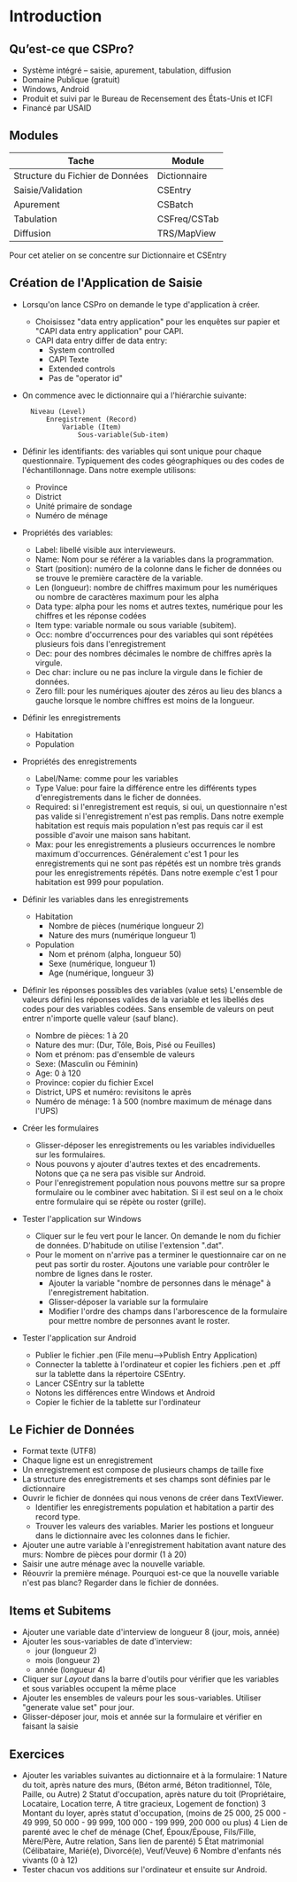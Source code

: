 ﻿Introduction
============

Qu’est-ce que CSPro?
--------------------

* Système intégré – saisie, apurement, tabulation, diffusion
* Domaine Publique (gratuit)
* Windows, Android
* Produit et suivi par le Bureau de Recensement des États-Unis et ICFI
* Financé par USAID

Modules
--------------------

| Tache                          | Module       |
|--------------------------------|--------------|
| Structure du Fichier de Données| Dictionnaire |
| Saisie/Validation              | CSEntry      |
| Apurement                      | CSBatch      |
| Tabulation                     | CSFreq/CSTab |
| Diffusion                      | TRS/MapView  |

Pour cet atelier on se concentre sur Dictionnaire et CSEntry

Création de l'Application de Saisie
--------------------

* Lorsqu'on lance CSPro on demande le type d'application à créer.
	* Choisissez "data entry application" pour les enquêtes sur papier et "CAPI data entry application" pour CAPI.
	* CAPI data entry differ de data entry:
		* System controlled
		* CAPI Texte
		* Extended controls
		* Pas de "operator id"
		
* On commence avec le dictionnaire qui a l'hiérarchie suivante:

		Niveau (Level)
			Enregistrement (Record)
				Variable (Item)
					Sous-variable(Sub-item)

* Définir les identifiants: des variables qui sont unique pour chaque questionnaire. Typiquement des codes géographiques ou des codes de l'échantillonnage. Dans notre exemple utilisons:
	* Province
	* District
	* Unité primaire de sondage
	* Numéro de ménage
* Propriétés des variables:
	* Label: libellé visible aux intervieweurs. 
	* Name: Nom pour se référer a la variables dans la programmation. 
	* Start (position): numéro de la colonne dans le ficher de données ou se trouve le première caractère de la variable.
	* Len (longueur): nombre de chiffres maximum pour les numériques ou nombre de caractères maximum pour les alpha
	* Data type: alpha pour les noms et autres textes, numérique pour les chiffres et les réponse codées
	* Item type: variable normale ou sous variable (subitem).
	* Occ: nombre d'occurrences pour des variables qui sont répétées plusieurs fois dans l'enregistrement 
	* Dec: pour des nombres décimales le nombre de chiffres après la virgule.
	* Dec char: inclure ou ne pas inclure la virgule dans le fichier de données.
	* Zero fill: pour les numériques ajouter des zéros au lieu des blancs a gauche lorsque le nombre chiffres est moins de la longueur.
* Définir les enregistrements
	* Habitation
	* Population
* Propriétés des enregistrements
	* Label/Name: comme pour les variables
	* Type Value: pour faire la différence entre les différents types d'enregistrements dans le ficher de données.
	* Required: si l'enregistrement est requis, si oui, un questionnaire n'est pas valide si l'enregistrement n'est pas remplis. Dans notre exemple habitation est requis mais population n'est pas requis car il est possible d'avoir une maison sans habitant.
	* Max: pour les enregistrements a plusieurs occurrences le nombre maximum d'occurrences. Généralement c'est 1 pour les enregistrements qui ne sont pas répétés est un nombre très grands pour les enregistrements répétés. Dans notre exemple c'est 1 pour habitation est 999 pour population.
* Définir les variables dans les enregistrements
	* Habitation
		* Nombre de pièces (numérique longueur 2)
		* Nature des murs (numérique longueur 1)
	* Population
		* Nom et prénom (alpha, longueur 50)
		* Sexe (numérique, longueur 1) 
		* Age (numérique, longueur 3)
* Définir les réponses possibles des variables (value sets)
	L'ensemble de valeurs défini les réponses valides de la variable et les libellés des codes pour des variables codées. Sans ensemble de valeurs on peut entrer n'importe quelle valeur (sauf blanc).
	* Nombre de pièces: 1 à 20
	* Nature des mur: (Dur, Tôle, Bois, Pisé ou Feuilles)
	* Nom et prénom: pas d'ensemble de valeurs
	* Sexe: (Masculin ou Féminin)
	* Age: 0 à 120
	* Province: copier du fichier Excel
	* District, UPS et numéro: revisitons le après
	* Numéro de ménage: 1 à 500 (nombre maximum de ménage dans l'UPS)
	
* Créer les formulaires
	* Glisser-déposer les enregistrements ou les variables individuelles sur les formulaires.
	* Nous pouvons y ajouter d'autres textes et des encadrements. Notons que ça ne sera pas visible sur Android.
	* Pour l'enregistrement population nous pouvons mettre sur sa propre formulaire ou le combiner avec habitation. Si il est seul on a le choix entre formulaire qui se répète ou roster (grille). 
* Tester l'application sur Windows
	* Cliquer sur le feu vert pour le lancer. On demande le nom du fichier de données. D'habitude on utilise l'extension ".dat".
	* Pour le moment on n'arrive pas a terminer le questionnaire car on ne peut pas sortir du roster. Ajoutons une variable pour contrôler le nombre de lignes dans le roster.
		* Ajouter la variable "nombre de personnes dans le ménage" à l'enregistrement habitation.
		* Glisser-déposer la variable sur la formulaire
		* Modifier l'ordre des champs dans l'arborescence de la formulaire pour mettre nombre de personnes avant le roster.
* Tester l'application sur Android
	* Publier le fichier .pen (File menu-->Publish Entry Application)
	* Connecter la tablette à l'ordinateur et copier les fichiers .pen et .pff sur la tablette dans la répertoire CSEntry.
	* Lancer CSEntry sur la tablette
	* Notons les différences entre Windows et Android
	* Copier le fichier de la tablette sur l'ordinateur

Le Fichier de Données
--------------------
* Format texte (UTF8)
* Chaque ligne est un enregistrement
* Un enregistrement est compose de plusieurs champs de taille fixe
* La structure des enregistrements et ses champs sont définies par le dictionnaire
* Ouvrir le fichier de données qui nous venons de créer dans TextViewer. 
	* Identifier les enregistrements population et habitation a partir des record type.
	* Trouver les valeurs des variables. Marier les postions et longueur dans le dictionnaire avec les colonnes dans le fichier.
* Ajouter une autre variable à l'enregistrement habitation avant nature des murs: Nombre de pièces pour dormir (1 à 20) 
* Saisir une autre ménage avec la nouvelle variable.
* Réouvrir la première ménage. Pourquoi est-ce que la nouvelle variable n'est pas blanc? Regarder dans le fichier de données.

Items et Subitems
-----------------
* Ajouter une variable date d'interview de longueur 8 (jour, mois, année)
* Ajouter les sous-variables de date d'interview:
	* jour (longueur 2)
	* mois (longueur 2)
	* année (longueur 4)
* Cliquer sur *Layout* dans la barre d'outils pour vérifier que les variables et sous variables occupent la même place 
* Ajouter les ensembles de valeurs pour les sous-variables. Utiliser "generate value set" pour jour.
* Glisser-déposer jour, mois et année sur la formulaire et vérifier en faisant la saisie

Exercices
--------------------
* Ajouter les variables suivantes au dictionnaire et à la formulaire:
	1 Nature du toit, après nature des murs, (Béton armé, Béton traditionnel, Tôle, Paille, ou Autre)
	2 Statut d'occupation, après nature du toit (Propriétaire, Locataire, Location terre, A titre gracieux, Logement de fonction)
	3 Montant du loyer, après statut d'occupation, (moins de 25 000, 25 000 - 49 999, 50 000 - 99 999, 100 000 - 199 999, 200 000 ou plus) 
	4 Lien de parenté avec le chef de ménage (Chef, Époux/Épouse, Fils/Fille, Mère/Père, Autre relation, Sans lien de parenté)
	5 État matrimonial (Célibataire, Marié(e), Divorcé(e), Veuf/Veuve)
	6 Nombre d'enfants nés vivants (0 à 12)
* Tester chacun vos additions sur l'ordinateur et ensuite sur Android.
